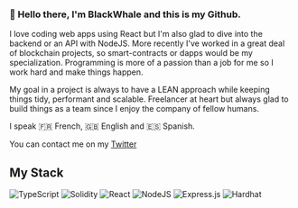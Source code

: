 ### 👋 Hello there, I'm BlackWhale and this is my Github.

I love coding web apps using React but I'm also glad to dive into the backend or an API with NodeJS.
More recently I've worked in a great deal of blockchain projects, so smart-contracts or dapps would be my specialization.
Programming is more of a passion than a job for me so I work hard and make things happen.

My goal in a project is always to have a LEAN approach while keeping things tidy, performant and scalable.
Freelancer at heart but always glad to build things as a team since I enjoy the company of fellow humans.

I speak 🇫🇷 French, 🇬🇧 English and 🇪🇸 Spanish.

You can contact me on my [Twitter](https://twitter.com/vblackwhale)

## My Stack

![TypeScript](https://img.shields.io/badge/typescript-%23007ACC.svg?style=for-the-badge&logo=typescript&logoColor=white)
![Solidity](https://img.shields.io/badge/Solidity-%23363636.svg?style=for-the-badge&logo=solidity&logoColor=white)
![React](https://img.shields.io/badge/react-%2320232a.svg?style=for-the-badge&logo=react&logoColor=%2361DAFB)
![NodeJS](https://img.shields.io/badge/node.js-6DA55F?style=for-the-badge&logo=node.js&logoColor=white)
![Express.js](https://img.shields.io/badge/express.js-%23404d59.svg?style=for-the-badge&logo=express&logoColor=%2361DAFB)
![Hardhat](https://storage.fleek.zone/fc40871f-de6c-43f6-b10e-4dd213f8791a-bucket/SelfHostImages/hardhat.svg)



